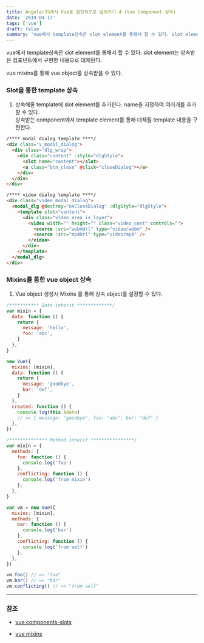 ```yaml
---
title: AngularJS에서 Vue로 점진적으로 넘어가기 4 (Vue Component 상속)
date: '2019-04-17'
tags: ['vue']
draft: false
summary: 'vue에서 template상속은 slot element를 통해서 할 수 있다. slot element는 상속받은 컴포넌트에서 구현한 내용으로 대체된다.'
---
```


vue에서 template상속은 slot element를 통해서 할 수 있다. slot element는 상속받은 컴포넌트에서 구현한 내용으로 대체된다.

vue mixins를 통해 vue object를 상속받을 수 있다.

### Slot을 통한 template 상속

1. 상속해줄 template에 slot element를 추가한다. name을 지정하여 여러개를 추가할 수 있다. <br />
   상속받는 component에서 template element를 통해 대체될 template 내용을 구현한다.

```html
/**** modal dialog template ****/
<div class="v_modal_dialog">
  <div class="dlg_wrap">
    <div class="content" :style="dlgStyle">
      <slot name="content"></slot>
      <a class="btn_close" @click="closeDialog"></a>
    </div>
  </div>
</div>

/**** video dialog template ****/
<div class="video_modal_dialog">
  <modal_dlg @destroy="onCloseDialog" :dlgStyle="dlgStyle">
    <template slot="content">
      <div class="video_area is_layer">
        <video width="" height="" class="video_cont" controls="">
          <source :src="webmUrl" type="video/webm" />
          <source :src="mp4Url" type="video/mp4" />
        </video>
      </div>
    </template>
  </modal_dlg>
</div>
```

### Mixins를 통한 vue object 상속

1. Vue object 생성시 Mixins 를 통해 상속 object를 설정할 수 있다.

```js
/*********** Data inherit *************/
var mixin = {
  data: function () {
    return {
      message: 'hello',
      foo: 'abc',
    }
  },
}

new Vue({
  mixins: [mixin],
  data: function () {
    return {
      message: 'goodbye',
      bar: 'def',
    }
  },
  created: function () {
    console.log(this.$data)
    // => { message: "goodbye", foo: "abc", bar: "def" }
  },
})

/************** Method inherit ****************/
var mixin = {
  methods: {
    foo: function () {
      console.log('foo')
    },
    conflicting: function () {
      console.log('from mixin')
    },
  },
}

var vm = new Vue({
  mixins: [mixin],
  methods: {
    bar: function () {
      console.log('bar')
    },
    conflicting: function () {
      console.log('from self')
    },
  },
})

vm.foo() // => "foo"
vm.bar() // => "bar"
vm.conflicting() // => "from self"
```

---

### 참조

- [vue components-slots](https://vuejs.org/v2/guide/components-slots.html)

- [vue mixins](https://vuejs.org/v2/guide/mixins.html)
